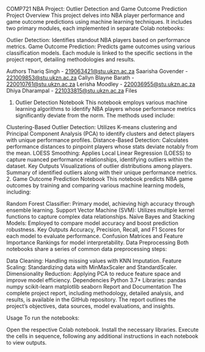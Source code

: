 COMP721 NBA Project: Outlier Detection and Game Outcome Prediction
Project Overview
This project delves into NBA player performance and game outcome predictions using machine learning techniques. It includes two primary modules, each implemented in separate Colab notebooks:

Outlier Detection: Identifies standout NBA players based on performance metrics.
Game Outcome Prediction: Predicts game outcomes using various classification models.
Each module is linked to the specific sections in the project report, detailing methodologies and results.

Authors
Thariq Singh - 219063421@stu.ukzn.ac.za
Saarisha Govender - 221009853@stu.ukzn.ac.za
Callyn Blayne Barath - 220010761@stu.ukzn.ac.za
Lerisha Moodley - 220036955@stu.ukzn.ac.za
Dhiya Dharampal - 221033815@stu.ukzn.ac.za
Files
1. Outlier Detection Notebook
This notebook employs various machine learning algorithms to identify NBA players whose performance metrics significantly deviate from the norm. The methods used include:

Clustering-Based Outlier Detection: Utilizes K-means clustering and Principal Component Analysis (PCA) to identify clusters and detect players with unique performance profiles.
Distance-Based Detection: Calculates performance distances to pinpoint players whose stats deviate notably from the mean.
LOESS Smoothing: Applies Local Linear Regression (LOESS) to capture nuanced performance relationships, identifying outliers within the dataset.
Key Outputs
Visualizations of outlier distributions among players.
Summary of identified outliers along with their unique performance metrics.
2. Game Outcome Prediction Notebook
This notebook predicts NBA game outcomes by training and comparing various machine learning models, including:

Random Forest Classifier: Primary model, achieving high accuracy through ensemble learning.
Support Vector Machine (SVM): Utilizes multiple kernel functions to capture complex data relationships.
Naïve Bayes and Stacking Models: Employed to compare model accuracy and boost prediction robustness.
Key Outputs
Accuracy, Precision, Recall, and F1 Scores for each model to evaluate performance.
Confusion Matrices and Feature Importance Rankings for model interpretability.
Data Preprocessing
Both notebooks share a series of common data preprocessing steps:

Data Cleaning: Handling missing values with KNN Imputation.
Feature Scaling: Standardizing data with MinMaxScaler and StandardScaler.
Dimensionality Reduction: Applying PCA to reduce feature space and improve model efficiency.
Dependencies
Python 3.7+
Libraries:
pandas
numpy
scikit-learn
matplotlib
seaborn
Report and Documentation
The complete project report, including methodology, detailed analysis, and results, is available in the GitHub repository. The report outlines the project’s objectives, data sources, model evaluations, and insights.

Usage
To run the notebooks:

Open the respective Colab notebook.
Install the necessary libraries.
Execute the cells in sequence, following any additional instructions in each notebook to view outputs.
